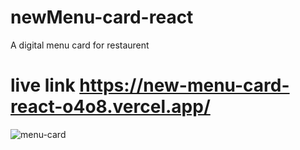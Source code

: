 # newMenu-card-react
A digital menu card for restaurent 
# live link https://new-menu-card-react-o4o8.vercel.app/
![menu-card](https://github.com/Waliulislamnohan/newMenu-card-react/assets/69451541/b9f7ad74-d854-43a9-ae24-0731405ccd15)
